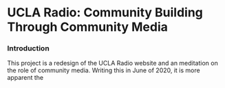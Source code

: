 # UCLA Radio: Community Building Through Community Media

### Introduction
This project is a redesign of the UCLA Radio website and an meditation on the role of community media. Writing this in June of 2020, it is more apparent the
